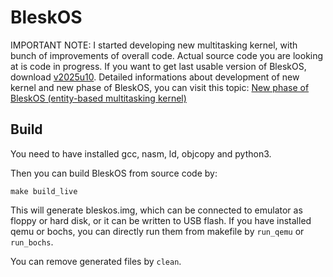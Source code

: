 # BleskOS

IMPORTANT NOTE: I started developing new multitasking kernel, with bunch of improvements of overall code. Actual source code you are looking at is code in progress. If you want to get last usable version of BleskOS, download [v2025u10](https://github.com/VendelinSlezak/BleskOS/releases/tag/v2025u10). Detailed informations about development of new kernel and new phase of BleskOS, you can visit this topic: [New phase of BleskOS (entity-based multitasking kernel)](https://github.com/VendelinSlezak/BleskOS/discussions/104)

## Build

You need to have installed gcc, nasm, ld, objcopy and python3.

Then you can build BleskOS from source code by:

```
make build_live
```

This will generate bleskos.img, which can be connected to emulator as floppy or hard disk, or it can be written to USB flash. If you have installed qemu or bochs, you can directly run them from makefile by `run_qemu` or `run_bochs`.

You can remove generated files by `clean`.
